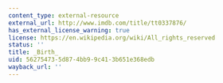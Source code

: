 ```yaml
---
content_type: external-resource
external_url: http://www.imdb.com/title/tt0337876/
has_external_license_warning: true
license: https://en.wikipedia.org/wiki/All_rights_reserved
status: ''
title: _Birth_
uid: 56275473-5d87-4bb9-9c41-3b651e368edb
wayback_url: ''
---
```

